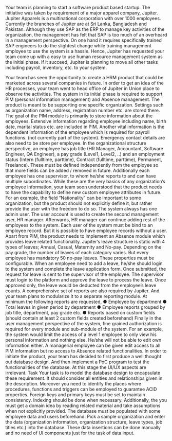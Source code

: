 Your team is planning to start a software product based startup. The initiative was taken by
requirement of a major apparel company, Jupiter. Jupiter Apparels is a multinational
corporation with over 1000 employees. Currently the branches of Jupiter are at Sri Lanka,
Bangladesh and Pakistan. Although they use SAP as the ERP to manage key activities of the
organization, the management has felt that SAP is too much of an overheard in a management
perspective. On one hand it requires specifically trained SAP engineers to do the slightest
change while training management employee to use the system is a hassle. Hence, Jupiter
has requested your team come up with a easy to use human resource management system
as the initial phase. If it succeed, Jupiter is planning to move all other tasks including payroll,
inventory, etc. to your system.

Your team has seen the opportunity to create a HRM product that could be marketed across
several companies in future. In order to get an idea of the HR processes, your team went to
head office of Jupiter in Union place to observe the activities. The system in its initial phase is
required to support PIM (personal information management) and Absence management. The
product is meant to be supporting one specific organization. Settings such as organization
name, address, registration number etc. are stored there. The goal of the PIM module is
primarily to store information about the employees. Extensive information regarding employee
including name, birth date, marital status etc. are included in PIM. Another vital information is
the dependent information of the employee which is required for payroll functions. (not
currently part of the system). Emergency contact details are also need to be store per
employee. In the organizational structure perspective, an employee has job title (HR Manager,
Accountant, Software Engineer, QA Engineer), a pay grade (Level1, Level2, ..) and an
employment status (Intern (fulltime, parttime), Contract (fulltime, parttime), Permanent,
Freelance). These must be defined independently from the employee so that more fields can
be added / removed in future. Additionally each employee has one supervisor, to whom he/she
reports to and can have multiple subordinates. While these are the very basics of any
organization’s employee information, your team soon understood that the product needs to
have the capability to define new custom employee attributes in future. For an example,
the field “Nationality” can be important to some organization, but the product should not
explicitly define it, but rather provide the user with the freedom to do so. The system always
has one admin user. The user account is used to create the second management user, HR
manager. Afterwards, HR manager can continue adding rest of the employees to the system.
Each user of the system must be bind to an employee record. But it is possible to have
employee records without a user.
Apart from PIM, the product needs to implement an Absence module which provides leave
related functionality. Jupiter’s leave structure is static with 4 types of leaves; Annual, Casual,
Maternity and No-pay. Depending on the pay grade, the number of leaves of each category
varies. But every employee has mandatory 50 no-pay leaves. These properties must be
configurable. When an employee need to add a leave, he/she should login to the system and
complete the leave application form. Once submitted, the request for leave is sent to the 
supervisor of the employee. The supervisor must login to the platform and approve the leave
to process the leave. Once approved only, the leave would be deducted from the employee’s
leave counts. A comprehensive set of reports are also required by Jupiter. And your team
plans to modularize it to a separate reporting module. At minimum the following reports are
requested,
● Employee by department
● Total leaves in given period by department
● Employee reports grouped by job title, department, pay grade etc.
● Reports based on custom fields (should contain at least 2 custom fields created
beforehand)
Finally in the user management perspective of the system, fine grained authorization is
required for every module and sub-module of the system. For an example, the system would
limit the access of a level 1 employee to only view his personal information and nothing else.
He/she will not be able to edit own information either. A managerial employee can be given
edit access to all PIM information but no access to Absence related functionalities.
In order to initiate the product, your team has decided to first produce a well thought out
database design. And then implement a PoC program to test the functionalities of the
database. At this stage the UI/UX aspects are irrelevant.
Task
Your task is to model the database design to encapsulate these requirement. It should
consider all entities and relationships given in the description. Moreover you need to identify
the places where procedures, functions and triggers can be employed to guarantee ACID
properties. Foreign keys and primary keys must be set to maintain consistency. Indexing
should be done when necessary.
Additionally, the you must get a domain idea by reading related material and take assumptions
when not explicitly provided. The database must be populated with some employee data and
users beforehand. Pick a sample organization and enter the data (organization information,
organization structure, leave types, job titles etc.) into the database. These data insertions can
be done manually and no need of UI components just for the task of data input. 
